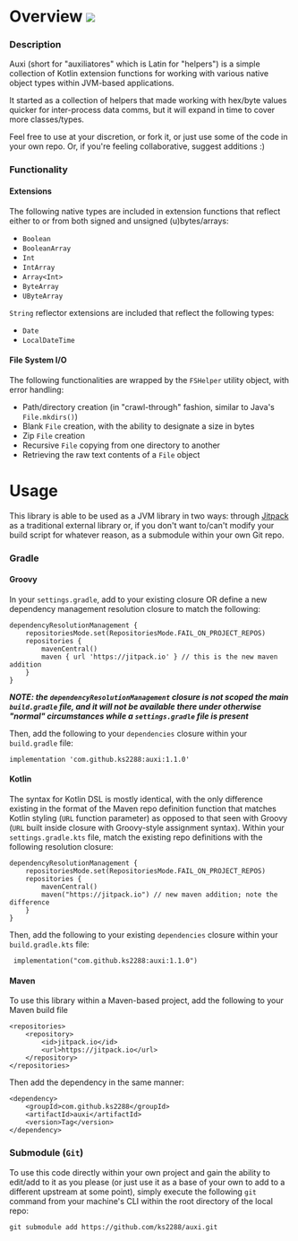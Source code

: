 # Overview [![](https://jitpack.io/v/ks2288/auxi.svg)](https://jitpack.io/#ks2288/auxi)

### Description

Auxi (short for "auxiliatores" which is Latin for "helpers") is a simple 
collection of Kotlin extension functions for working with various native 
object types within JVM-based applications.

It started as a collection of helpers that made working with hex/byte values 
quicker for inter-process data comms, but it will expand in time to cover 
more classes/types.

Feel free to use at your discretion, or fork it, or just use some of the code 
in your own repo. Or, if you're feeling collaborative, suggest additions :)

### Functionality

#### Extensions

The following native types are included in extension functions that reflect 
either to or from both signed and unsigned (u)bytes/arrays:
- `Boolean`
- `BooleanArray`
- `Int`
- `IntArray`
- `Array<Int>`
- `ByteArray`
- `UByteArray`

`String` reflector extensions are included that reflect the following types:
- `Date`
- `LocalDateTime`

#### File System I/O

The following functionalities are wrapped by the `FSHelper` utility object, 
with error handling:
- Path/directory creation (in "crawl-through" fashion, similar to Java's 
  `File.mkdirs()`)
- Blank `File` creation, with the ability to designate a size in bytes
- Zip `File` creation
- Recursive `File` copying from one directory to another
- Retrieving the raw text contents of a `File` object

# Usage

This library is able to be used as a JVM library in two ways: through 
[Jitpack](https://jitpack.io) as a traditional external library or, if you 
don't want to/can't modify your build script for whatever reason, as a submodule 
within your own Git repo.

### Gradle

#### Groovy
In your `settings.gradle`, add to your existing closure OR define a new 
dependency management resolution closure to match the following:
```
dependencyResolutionManagement {
    repositoriesMode.set(RepositoriesMode.FAIL_ON_PROJECT_REPOS)
    repositories {
        mavenCentral()
        maven { url 'https://jitpack.io' } // this is the new maven addition
    }
}
```

***NOTE: the `dependencyResolutionManagement` closure is not scoped the main 
`build.gradle` file, and it will not be available there under otherwise 
"normal" circumstances while a `settings.gradle` file is present***

Then, add the following to your `dependencies` closure within your 
`build.gradle` file:
```
implementation 'com.github.ks2288:auxi:1.1.0'
```

#### Kotlin
The syntax for Kotlin DSL is mostly identical, with the only difference 
existing in the format of the Maven repo definition function that matches Kotlin 
styling (`URL` function parameter) as opposed to that seen with Groovy (`URL` 
built inside closure with Groovy-style assignment syntax). Within your 
`settings.gradle.kts` file, match the existing repo definitions with the 
following resolution closure:
```
dependencyResolutionManagement {
    repositoriesMode.set(RepositoriesMode.FAIL_ON_PROJECT_REPOS)
    repositories {
        mavenCentral()
        maven("https://jitpack.io") // new maven addition; note the difference
    }
}
```
Then, add the following to your existing `dependencies` closure within your 
`build.gradle.kts` file:
```
 implementation("com.github.ks2288:auxi:1.1.0")
```

 #### Maven

To use this library within a Maven-based project, add the following to your 
Maven build file
```
<repositories>
    <repository>
        <id>jitpack.io</id>
        <url>https://jitpack.io</url>
    </repository>
</repositories>
```

Then add the dependency in the same manner:

```
<dependency>
    <groupId>com.github.ks2288</groupId>
    <artifactId>auxi</artifactId>
    <version>Tag</version>
</dependency>
```

### Submodule (`Git`) 
To use this code directly within your own project and gain the ability 
to edit/add to it as you please (or just use it as a base of your own to add 
to a different upstream at some point), simply execute the following `git` 
command from your machine's CLI within the root directory of the local repo:
```
git submodule add https://github.com/ks2288/auxi.git
```